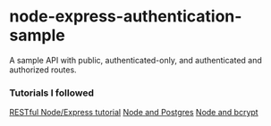 # node-express-authentication-sample
A sample API with public, authenticated-only, and authenticated and authorized routes.

### Tutorials I followed
[RESTful Node/Express tutorial](http://thejackalofjavascript.com/architecting-a-restful-node-js-app/)
[Node and Postgres](http://mherman.org/blog/2016/03/13/designing-a-restful-api-with-node-and-postgres/)
[Node and bcrypt](https://www.abeautifulsite.net/hashing-passwords-with-nodejs-and-bcrypt)
